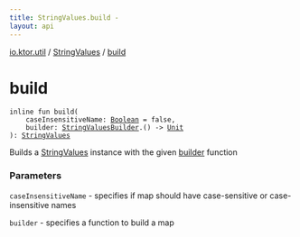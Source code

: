 ```yaml
---
title: StringValues.build - 
layout: api
---
```


<div class='api-docs-breadcrumbs'><a href="../index.html">io.ktor.util</a> / <a href="index.html">StringValues</a> / <a href="./build.html">build</a></div>

# build

<div class="signature"><code><span class="keyword">inline</span> <span class="keyword">fun </span><span class="identifier">build</span><span class="symbol">(</span><br/>&nbsp;&nbsp;&nbsp;&nbsp;<span class="parameterName" id="io.ktor.util.StringValues.Companion$build(kotlin.Boolean, kotlin.Function1((io.ktor.util.StringValuesBuilder, kotlin.Unit)))/caseInsensitiveName">caseInsensitiveName</span><span class="symbol">:</span>&nbsp;<a href="https://kotlinlang.org/api/latest/jvm/stdlib/kotlin/-boolean/index.html"><span class="identifier">Boolean</span></a>&nbsp;<span class="symbol">=</span>&nbsp;false<span class="symbol">, </span><br/>&nbsp;&nbsp;&nbsp;&nbsp;<span class="parameterName" id="io.ktor.util.StringValues.Companion$build(kotlin.Boolean, kotlin.Function1((io.ktor.util.StringValuesBuilder, kotlin.Unit)))/builder">builder</span><span class="symbol">:</span>&nbsp;<a href="../-string-values-builder/index.html"><span class="identifier">StringValuesBuilder</span></a><span class="symbol">.</span><span class="symbol">(</span><span class="symbol">)</span>&nbsp;<span class="symbol">-&gt;</span>&nbsp;<a href="https://kotlinlang.org/api/latest/jvm/stdlib/kotlin/-unit/index.html"><span class="identifier">Unit</span></a><br/><span class="symbol">)</span><span class="symbol">: </span><a href="index.html"><span class="identifier">StringValues</span></a></code></div>

Builds a <a href="index.html">StringValues</a> instance with the given <a href="build.html#io.ktor.util.StringValues.Companion$build(kotlin.Boolean, kotlin.Function1((io.ktor.util.StringValuesBuilder, kotlin.Unit)))/builder">builder</a> function

### Parameters

<code>caseInsensitiveName</code> - specifies if map should have case-sensitive or case-insensitive names

<code>builder</code> - specifies a function to build a map